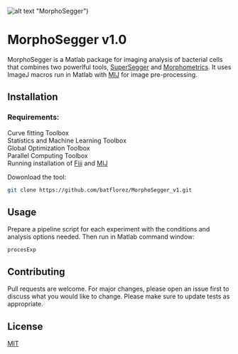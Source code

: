![alt text](https://github.com/batflorez/MorphoSegger_v1/blob/master/Morphometrics_v2/Morphometrics_GUI/morphometrics_v2_f.JPG?raw=true)  "MorphoSegger") 

# MorphoSegger v1.0

MorphoSegger is a Matlab package for imaging analysis of bacterial cells that combines two powerlful tools, [SuperSegger](https://github.com/wiggins-lab/SuperSegger/wiki) and [Morphometrics](https://simtk.org/projects/morphometrics). It uses ImageJ macros run in Matlab with [MIJ](http://bigwww.epfl.ch/sage/soft/mij/) for image pre-processing.

## Installation

### Requirements:
Curve fitting Toolbox  
Statistics and Machine Learning Toolbox  
Global Optimization Toolbox  
Parallel Computing Toolbox  
Running installation of [Fiji](https://fiji.sc/) and [MIJ](http://bigwww.epfl.ch/sage/soft/mij/)

Dowonload the tool:

```bash
git clone https://github.com/batflorez/MorphoSegger_v1.git
```

## Usage

Prepare a pipeline script for each experiment with the conditions and analysis options needed. Then run in Matlab command window:
```
procesExp
```

## Contributing
Pull requests are welcome. For major changes, please open an issue first to discuss what you would like to change.
Please make sure to update tests as appropriate.

## License
[MIT](https://choosealicense.com/licenses/mit/)